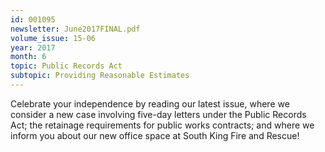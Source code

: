```yaml
---
id: 001095
newsletter: June2017FINAL.pdf
volume_issue: 15-06
year: 2017
month: 6
topic: Public Records Act
subtopic: Providing Reasonable Estimates
---
```


Celebrate your independence by reading our latest issue, where we consider a new case involving five-day letters under the Public Records Act; the retainage requirements for public works contracts; and where we inform you about our new office space at South King Fire and Rescue!
